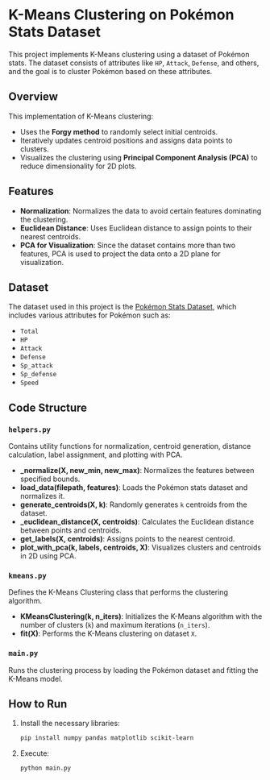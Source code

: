 # K-Means Clustering on Pokémon Stats Dataset

This project implements K-Means clustering using a dataset of Pokémon stats. The dataset consists of attributes like `HP`, `Attack`, `Defense`, and others, and the goal is to cluster Pokémon based on these attributes.

## Overview

This implementation of K-Means clustering:
- Uses the **Forgy method** to randomly select initial centroids.
- Iteratively updates centroid positions and assigns data points to clusters.
- Visualizes the clustering using **Principal Component Analysis (PCA)** to reduce dimensionality for 2D plots.

## Features

- **Normalization**: Normalizes the data to avoid certain features dominating the clustering.
- **Euclidean Distance**: Uses Euclidean distance to assign points to their nearest centroids.
- **PCA for Visualization**: Since the dataset contains more than two features, PCA is used to project the data onto a 2D plane for visualization.

## Dataset

The dataset used in this project is the [Pokémon Stats Dataset](https://www.kaggle.com/datasets/shubhamchambhare/pokemons-and-there-stats), which includes various attributes for Pokémon such as:
- `Total`
- `HP`
- `Attack`
- `Defense`
- `Sp_attack`
- `Sp_defense`
- `Speed`

## Code Structure

### `helpers.py`

Contains utility functions for normalization, centroid generation, distance calculation, label assignment, and plotting with PCA.

- **_normalize(X, new_min, new_max)**: Normalizes the features between specified bounds.
- **load_data(filepath, features)**: Loads the Pokémon stats dataset and normalizes it.
- **generate_centroids(X, k)**: Randomly generates `k` centroids from the dataset.
- **_euclidean_distance(X, centroids)**: Calculates the Euclidean distance between points and centroids.
- **get_labels(X, centroids)**: Assigns points to the nearest centroid.
- **plot_with_pca(k, labels, centroids, X)**: Visualizes clusters and centroids in 2D using PCA.

### `kmeans.py`

Defines the K-Means Clustering class that performs the clustering algorithm.

- **KMeansClustering(k, n_iters)**: Initializes the K-Means algorithm with the number of clusters (`k`) and maximum iterations (`n_iters`).
- **fit(X)**: Performs the K-Means clustering on dataset `X`.

### `main.py`

Runs the clustering process by loading the Pokémon dataset and fitting the K-Means model.

## How to Run

1. Install the necessary libraries:

   ```bash
   pip install numpy pandas matplotlib scikit-learn

2. Execute:

   ```bash
   python main.py